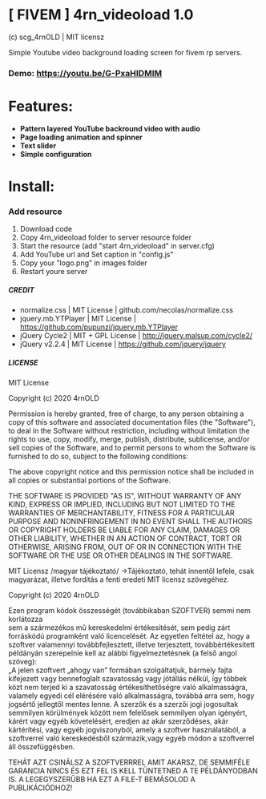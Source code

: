 # [ FIVEM ] 4rn_videoload 1.0 

(c) scg_4rnOLD | MIT licensz

Simple Youtube video background loading screen for fivem rp servers.
### Demo: https://youtu.be/G-PxaHIDMIM

# Features:
- **Pattern layered YouTube backround video with audio**
- **Page loading animation and spinner**
- **Text slider**
- **Simple configuration**

# Install:
### Add resource

1. Download code
2. Copy 4rn_videoload folder to server resource folder
3. Start the resource (add "start 4rn_videoload" in server.cfg)
4. Add YouTube url and Set caption in "config.js"
5. Copy your "logo.png" in images folder
5. Restart youre server

##### CREDIT
- normalize.css | MIT License | github.com/necolas/normalize.css
- jquery.mb.YTPlayer | MIT License | https://github.com/pupunzi/jquery.mb.YTPlayer
- jQuery Cycle2 | MIT + GPL License | http://jquery.malsup.com/cycle2/
- jQuery v2.2.4 | MIT License | https://github.com/jquery/jquery

##### LICENSE
MIT License

Copyright (c) 2020 4rnOLD

Permission is hereby granted, free of charge, to any person obtaining a copy
of this software and associated documentation files (the "Software"), to deal
in the Software without restriction, including without limitation the rights
to use, copy, modify, merge, publish, distribute, sublicense, and/or sell
copies of the Software, and to permit persons to whom the Software is
furnished to do so, subject to the following conditions:

The above copyright notice and this permission notice shall be included in all
copies or substantial portions of the Software.

THE SOFTWARE IS PROVIDED "AS IS", WITHOUT WARRANTY OF ANY KIND, EXPRESS OR IMPLIED, INCLUDING BUT NOT LIMITED TO THE WARRANTIES OF MERCHANTABILITY, FITNESS FOR A PARTICULAR PURPOSE AND NONINFRINGEMENT IN NO EVENT SHALL THE AUTHORS OR COPYRIGHT HOLDERS BE LIABLE FOR ANY CLAIM, DAMAGES OR OTHER LIABILITY, WHETHER IN AN ACTION OF CONTRACT, TORT OR OTHERWISE, ARISING FROM, OUT OF OR IN CONNECTION WITH THE SOFTWARE OR THE USE OR OTHER DEALINGS IN THE SOFTWARE.



MIT Licensz /magyar tájékoztató/
->Tájékoztató, tehát innentől lefele, csak magyarázat, illetve fordítás a fenti
eredeti MIT licensz szövegéhez.

Copyright (c) 2020 4rnOLD

Ezen program kódok összességét (továbbikaban SZOFTVER) semmi  nem  korlátozza  
sem  a  szármezékos  mű  kereskedelmi értékesítését,  sem  pedig  zárt  forráskódú programként  való  licencelését.
Az  egyetlen  feltétel az, hogy a szoftver valamennyi továbbfejlesztett, illetve terjesztett, 
továbbértékesített példányán  szerepelnie kell az alábbi figyelmeztetésnek (a felső angol szöveg):  
„A jelen  szoftvert „ahogy  van” formában szolgáltatjuk, bármely fajta kifejezett vagy 
bennefoglalt szavatosság vagy jótállás nélkül, így többek közt nem terjed ki a szavatosság
értékesíthetőségre való alkalmasságra, valamely egyedi cél elérésére való alkalmasságra,
továbbá arra sem, hogy jogsértő jellegtől mentes  lenne. A szerzők és a szerzői jogi jogosultak
semmilyen körülmények között nem felelősek semmilyen olyan igényért, kárért vagy egyéb követelésért, eredjen az akár szerződéses, akár kártérítési, vagy egyéb jogviszonyból, amely a szoftver használatából, a szoftverrel való kereskedésből származik,vagy egyéb módon a szoftverrel áll összefüggésben.

TEHÁT AZT CSINÁLSZ A SZOFTVERRREL AMIT AKARSZ, DE SEMMIFÉLE GARANCIA NINCS ÉS EZT FEL IS KELL TÜNTETNED A TE PÉLDÁNYODBAN IS. A LEGEGYSZERŰBB HA EZT A FILE-T BEMÁSOLOD A PUBLIKÁCIÓDHOZ!
